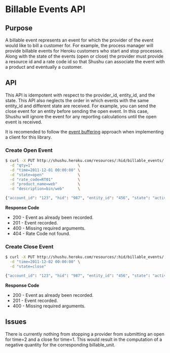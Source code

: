 # Billable Events API

## Purpose

A billable event represents an event for which the provider of the event would
like to bill a customer for. For example, the process manager will provide
billable events for Heroku customers who start and stop processes. Along with
the state of the events (open or close) the provider must provide a resource id
and a rate code id so that Shushu can associate the event with a product and
eventually a customer.

## API

This API is idempotent with respect to the provider_id, entity_id, and the
state. This API also neglects the order in which events with the same entity_id
and different state are received. For example, you can send the close event
for an entity before sending the open event. In this case, Shushu will ignore
the event for any reporting calculations until the open event is received.

It is recomended to follow the [event buffering](https://github.com/heroku/engineering-docs/blob/master/event-buffering.md)
approach when implementing a client for this library.

### Create Open Event

```bash
$ curl -X PUT http://shushu.heroku.com/resources/:hid/billable_events/:entity_id \
  -d "qty=1"                    \
  -d "time=2011-12-01 00:00:00" \
  -d "state=open"               \
  -d "rate_code=RT01"           \
  -d "product_name=web"         \
  -d "description=bin/web"      \

{"account_id": "123", "hid": "987", "entity_id": "456", "state": "active"}
```

**Response Code**

* 200 - Event as already been recorded.
* 201 - Event recorded.
* 400 - Missing required arguments.
* 404 - Rate Code not found.


### Create Close Event

```bash
$ curl -X PUT http://shushu.heroku.com/resources/:hid/billable_events/:entity_id \
  -d "time=2011-12-02 00:00:00" \
  -d "state=close"

{"account_id": "123", "hid": "987", "entity_id": "456", "state": "active"}
```

**Response Code**

* 200 - Event as already been recorded.
* 201 - Event recorded.
* 400 - Missing required arguments.

## Issues

There is currently nothing from stopping a provider from submitting an open for
time=2 and a close for time=1. This would result in the computation of a
negative quantity for the corresponding billable_unit.
